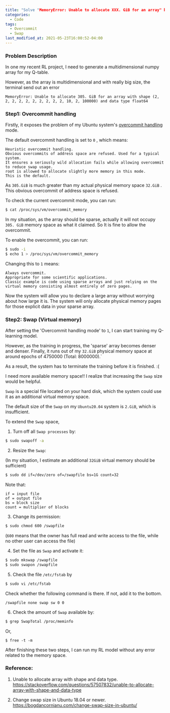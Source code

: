 ```yaml
---
title: "Solve "MemoryError: Unable to allocate XXX. GiB for an array" by setting Overcommit and Swap"
categories:
  - Code
tags:
  - Overcommit
  - Swap
last_modified_at: 2021-05-23T16:00:52-04:00
---
```


### Problem Description

In one my recent RL project, I need to generate a multidimensional numpy array for my Q-table.

However, as the array is multidimensional and with really big size,  the terminal send out an error 

```
MemoryError: Unable to allocate 305. GiB for an array with shape (2, 2, 2, 2, 2, 2, 2, 2, 2, 2, 10, 2, 100000) and data type float64
```

### Step1: Overcommit handling

Firstly, it exposes the problem of my Ubuntu system's [overcommit handling](https://www.kernel.org/doc/Documentation/vm/overcommit-accounting) mode.

The default overcommit handling is set to `0` , which means:

```
Heuristic overcommit handling. 
Obvious overcommits of address space are refused. Used for a typical system. 
It ensures a seriously wild allocation fails while allowing overcommit to reduce swap usage. 
root is allowed to allocate slightly more memory in this mode. 
This is the default.
```

As ` 305.GiB `  is much greater than my actual physical memory space `32.GiB` . This obvious overcommit of address space is refused.

To check the current overcommit mode, you can run:

```bash
$ cat /proc/sys/vm/overcommit_memory
```

In my situation, as the array should be sparse, actually it will not occupy `305. GiB` memory space as what it claimed.  So It is fine to allow the overcommit. 

To enable the overcommit, you can run:

```bash
$ sudo -i
$ echo 1 > /proc/sys/vm/overcommit_memory
```

Changing this to `1` means:

```
Always overcommit. 
Appropriate for some scientific applications.
Classic example is code using sparse arrays and just relying on the virtual memory consisting almost entirely of zero pages.
```

Now the system will allow you to declare a large array without worrying about how large it is. The system will only allocate physical memory pages for those explicit data in your sparse array.



### Step2: Swap (Virtual memory)

After setting the 'Overcommit handling mode' to `1`, I can start training my Q-learning model.

However, as the training in progress, the 'sparse' array becomes denser and denser.  Finally, it runs out of my `32.GiB` physical memory space at around epochs of 4750000 (Total: 8000000).`

As a result, the system has to terminate the training before it is finished.   :(

I need more available memory space!! I realize that increasing the `Swap` size would be helpful.

`Swap` is a special file located on your hard disk, which the system could use it as an additional virtual memory space.

The default size of the `Swap` on my `Ubuntu20.04` system is `2.GiB`, which is insufficient. 

To extend the `Swap` space, 

1. Turn off all `Swap processes` by:

```bash
$ sudo swapoff -a
```



2. Resize the `Swap`:

(In my situation, I estimate an additional `32GiB` virtual memory should be sufficient)

```bash
$ sudo dd if=/dev/zero of=/swapfile bs=1G count=32
```

Note that:

```
if = input file
of = output file
bs = block size
count = multiplier of blocks
```



3. Change its permission:

```bash
$ sudo chmod 600 /swapfile
```

(`600` means that the owner has full read and write access to the file, while no other user can access the file)



4. Set the file as `Swap` and activate it:

```bash
$ sudo mkswap /swapfile
$ sudo swapon /swapfile
```



5. Check the file `/etc/fstab` by

```bash
$ sudo vi /etc/fstab
```

Check whether the following command is there. If not, add it to the bottom.  

```
/swapfile none swap sw 0 0
```



6. Check the amount of `Swap` available by:

```bash
$ grep SwapTotal /proc/meminfo
```

Or,

```
$ free -t -m
```



After finishing these two steps, I can run my RL model without any error related to the memory space.



### Reference:

1. Unable to allocate array with shape and data type. https://stackoverflow.com/questions/57507832/unable-to-allocate-array-with-shape-and-data-type

2. Change swap size in Ubuntu 18.04 or newer. https://bogdancornianu.com/change-swap-size-in-ubuntu/

